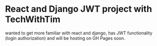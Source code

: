 # React and Django JWT project with TechWithTim

wanted to get more familiar with react and django, has JWT functionality (login authorization) and will be hosting on GH Pages soon.
